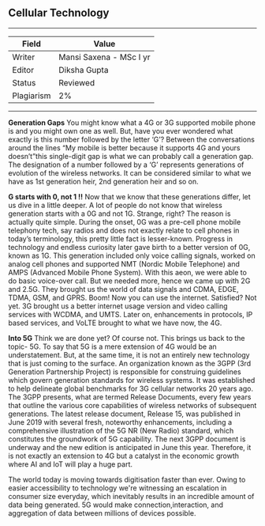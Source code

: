 ## Cellular Technology

---
| Field | Value |
|----|----|
| Writer | Mansi Saxena - MSc I yr|
| Editor | Diksha Gupta   |
| Status | Reviewed |
| Plagiarism| 2% | 

---

**Generation Gaps**
You might know what a 4G or 3G supported mobile phone is and you might own one as well. But, have you ever wondered what exactly is this number followed by the letter ‘G’? Between the conversations around the lines “My mobile is better because it supports 4G and yours doesn’t”this single-digit gap is what we can probably call a generation gap. The designation of a number followed by a ‘G’ represents generations of evolution of the wireless networks. It can be considered similar to what we have as 1st generation heir, 2nd generation heir and so on.

**G starts with 0, not 1 !!**
Now that we know that these generations differ, let us dive in a little deeper. A lot of people do not know that wireless generation starts with a 0G and not 1G. Strange, right? The reason is actually quite simple. During the onset, 0G was a pre-cell phone mobile telephony tech, say radios and does not exactly relate to cell phones in today’s terminology, this pretty little fact is lesser-known. Progress in technology and endless curiosity later gave birth to a better version of 0G, known as 1G. This generation included only voice calling signals, worked on analog cell phones and supported NMT (Nordic Mobile Telephone) and AMPS (Advanced Mobile Phone System). With this aeon, we were able to do basic voice-over call. But we needed more, hence we came up with 2G and 2.5G. They brought us the world of data signals and CDMA, EDGE, TDMA, GSM, and GPRS. Boom! Now you can use the internet. Satisfied? Not yet. 3G brought us a better internet usage version and video calling services with WCDMA, and UMTS. Later on, enhancements in protocols, IP based services, and VoLTE brought to what we have now, the 4G.

**Into 5G**
Think we are done yet? Of course not. This brings us back to the topic- 5G. To say that 5G is a mere extension of 4G would be an understatement. But, at the same time, it is not an entirely new technology that is just coming to the surface. An organization known as the 3GPP (3rd Generation Partnership Project) is responsible for construing guidelines which govern generation standards for wireless systems. It was established to help delineate global benchmarks for 3G cellular networks 20 years ago. The 3GPP presents, what are termed Release Documents, every few years that outline the various core capabilities of wireless networks of subsequent generations. The latest release document, Release 15, was published in June 2019 with several fresh, noteworthy enhancements, including a comprehensive illustration of the 5G NR (New Radio) standard, which constitutes the groundwork of 5G capability. The next 3GPP document is underway and the new edition is anticipated in June this year. Therefore, it is not exactly an extension to 4G but a catalyst in the economic growth where AI and IoT will play a huge part. 

The world today is moving towards digitisation faster than ever. Owing to easier accessibility to technology we're witnessing an escalation in consumer size everyday, which inevitably results in an incredible amount of data being generated. 5G would make connection,interaction, and aggregation of data between millions of devices possible. 

